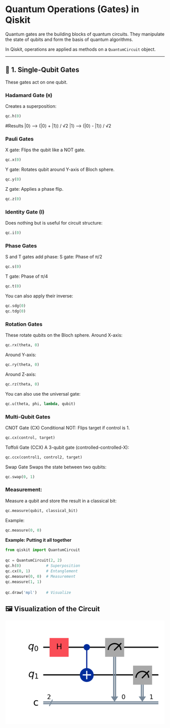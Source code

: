 #  Quantum Operations (Gates) in Qiskit

Quantum gates are the building blocks of quantum circuits. They manipulate the state of qubits and form the basis of quantum algorithms.

In Qiskit, operations are applied as methods on a `QuantumCircuit` object.

---

## 🧱 1. Single-Qubit Gates

These gates act on one qubit.

###  Hadamard Gate (`H`)
Creates a superposition:
```python
qc.h(0)
```

#Results 
|0⟩ ⟶ (|0⟩ + |1⟩) / √2
|1⟩ ⟶ (|0⟩ - |1⟩) / √2


### Pauli Gates
X gate: Flips the qubit like a NOT gate.
```python
qc.x(0)
```

Y gate: Rotates qubit around Y-axis of Bloch sphere.
```python
qc.y(0)
```

Z gate: Applies a phase flip.
```python
qc.z(0)
```

### Identity Gate (I)
Does nothing but is useful for circuit structure:
```python
qc.i(0)
```

###  Phase Gates
S and T gates add phase:
S gate: Phase of π/2

```python
qc.s(0)
```

T gate: Phase of π/4
```python
qc.t(0)
```

You can also apply their inverse:
```python
qc.sdg(0)
qc.tdg(0)
```

### Rotation Gates
These rotate qubits on the Bloch sphere.
Around X-axis:
```python
qc.rx(theta, 0)
```

Around Y-axis:
```python
qc.ry(theta, 0)
```

Around Z-axis:
```python
qc.rz(theta, 0)
```

You can also use the universal gate:
```python
qc.u(theta, phi, lambda, qubit)
```

### Multi-Qubit Gates
 CNOT Gate (CX)
Conditional NOT: Flips target if control is 1.
```python
qc.cx(control, target)
```

Toffoli Gate (CCX)
A 3-qubit gate (controlled-controlled-X):
```python
qc.ccx(control1, control2, target)
```

Swap Gate
Swaps the state between two qubits:
```python
qc.swap(0, 1)
```

### Measurement: 
Measure a qubit and store the result in a classical bit:
```python
qc.measure(qubit, classical_bit)
```
Example:
```python
qc.measure(0, 0)
```

**Example: Putting it all together**

```python
from qiskit import QuantumCircuit

qc = QuantumCircuit(2, 2)
qc.h(0)           # Superposition
qc.cx(0, 1)       # Entanglement
qc.measure(0, 0)  # Measurement
qc.measure(1, 1)

qc.draw('mpl')    # Visualize
```

## 🖼️ Visualization of the Circuit

![Bell State Circuit](images/bell_circuit.png)

